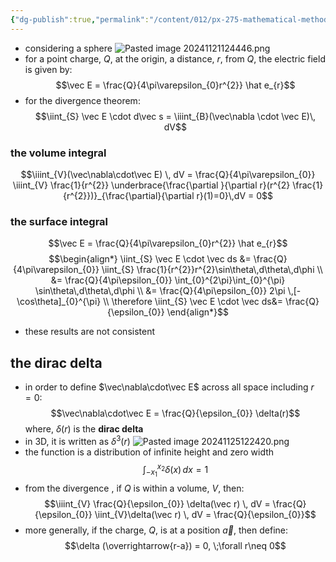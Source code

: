 ```yaml
---
{"dg-publish":true,"permalink":"/content/012/px-275-mathematical-methods/e-stoke-s-theorem-and-the-divergence-theorem/px-275-e2b-dirac-delta/","noteIcon":"1","created":"2024-11-25T10:50:32.000+00:00","updated":"2024-11-26T10:06:17.722+00:00"}
---
```


- considering a sphere
![Pasted image 20241121124446.png](/img/user/pics/Pasted%20image%2020241121124446.png)
- for a point charge, $Q$, at the origin, a distance, $r$, from $Q$, the electric field is given by: 
$$\vec E = \frac{Q}{4\pi\varepsilon_{0}r^{2}} \hat e_{r}$$
- for the divergence theorem: 
$$\iint_{S} \vec E \cdot d\vec s = \iiint_{B}(\vec\nabla \cdot \vec E)\, dV$$
### the volume integral
$$\iiint_{V}(\vec\nabla\cdot\vec E) \, dV = \frac{Q}{4\pi\varepsilon_{0}} \iiint_{V} \frac{1}{r^{2}} \underbrace{\frac{\partial }{\partial r}(r^{2} \frac{1}{r^{2}})}_{\frac{\partial}{\partial r}(1)=0}\,dV = 0$$
### the surface integral
$$\vec E = \frac{Q}{4\pi\varepsilon_{0}r^{2}} \hat e_{r}$$
$$\begin{align*}
	\iint_{S} \vec E \cdot \vec ds &= \frac{Q}{4\pi\varepsilon_{0}} \iint_{S} \frac{1}{r^{2}}r^{2}\sin\theta\,d\theta\,d\phi \\
	&= \frac{Q}{4\pi\epsilon_{0}} \int_{0}^{2\pi}\int_{0}^{\pi} \sin\theta\,d\theta\,d\phi \\
	&= \frac{Q}{4\pi\epsilon_{0}} 2\pi \,[-\cos\theta]_{0}^{\pi} \\
	\therefore \iint_{S} \vec E \cdot \vec ds&= \frac{Q}{\epsilon_{0}}
\end{align*}$$

- these results are not consistent
## the dirac delta
- in order to define $\vec\nabla\cdot\vec E$ across all space including $r=0:$
$$\vec\nabla\cdot\vec E = \frac{Q}{\epsilon_{0}} \delta(r)$$
	where, $\delta(r)$ is the **dirac delta**
- in 3D, it is written as $\delta^{3}(r)$
![Pasted image 20241125122420.png](/img/user/pics/Pasted%20image%2020241125122420.png)
- the function is a distribution of infinite height and zero width
$$\int_{-x_{1}}^{x_{2}} \delta(x) \,dx = 1$$
- from the divergence , if $Q$ is within a volume, $V$, then:
$$\iiint_{V} \frac{Q}{\epsilon_{0}} \delta(\vec r) \, dV = \frac{Q}{\epsilon_{0}} \iint_{V}\delta(\vec r) \, dV = \frac{Q}{\epsilon_{0}}$$
- more generally, if the charge, $Q$, is at a position $\vec a$, then define: 
$$\delta (\overrightarrow{r-a}) = 0, \;\forall r\neq 0$$
